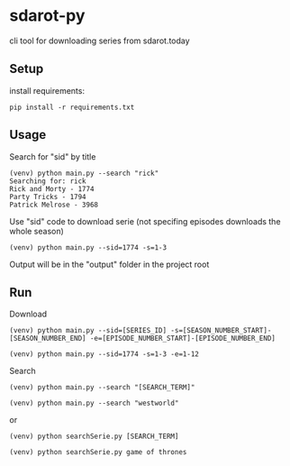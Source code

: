 # sdarot-py
cli tool for downloading series from sdarot.today

## Setup
install requirements:
```
pip install -r requirements.txt
```

## Usage
Search for "sid" by title
```
(venv) python main.py --search "rick"
Searching for: rick
Rick and Morty - 1774
Party Tricks - 1794
Patrick Melrose - 3968
```
Use "sid" code to download serie (not specifing episodes downloads the whole season)
```
(venv) python main.py --sid=1774 -s=1-3
```

Output will be in the "output" folder in the project root

## Run
Download
```
(venv) python main.py --sid=[SERIES_ID] -s=[SEASON_NUMBER_START]-[SEASON_NUMBER_END] -e=[EPISODE_NUMBER_START]-[EPISODE_NUMBER_END]
```
```
(venv) python main.py --sid=1774 -s=1-3 -e=1-12
```

Search
```
(venv) python main.py --search "[SEARCH_TERM]"
```
```
(venv) python main.py --search "westworld"
```
or
```
(venv) python searchSerie.py [SEARCH_TERM]
```
```
(venv) python searchSerie.py game of thrones
```
